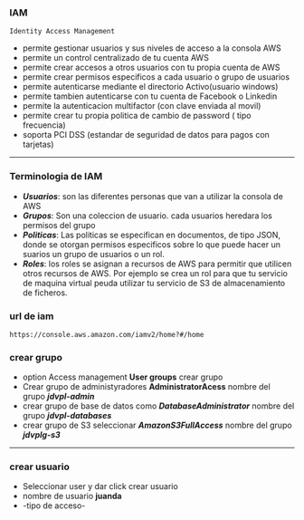 ### IAM
`Identity Access Management`

* permite gestionar usuarios y sus niveles de acceso a la consola AWS
* permite un control centralizado de tu cuenta AWS
* permite crear accesos a otros usuarios con tu propia cuenta de AWS
* permite crear permisos especificos a cada usuario o grupo de usuarios
* permite autenticarse mediante el directorio Activo(usuario windows)
* permite tambien autenticarse con tu cuenta de Facebook o Linkedin
* permite la autenticacion multifactor (con clave enviada al movil)
* permite crear tu propia politica de cambio de password ( tipo frecuencia)
* soporta PCI DSS (estandar de seguridad de datos para pagos con tarjetas)

---
### Terminologia de IAM

* ***Usuarios***: son las diferentes personas que van a utilizar la consola de AWS
* ***Grupos***: Son una coleccion de usuario. cada usuarios heredara los permisos del grupo
* ***Politicas***: Las politicas se especifican en documentos, de tipo JSON, donde se otorgan permisos especificos sobre lo que puede hacer un suarios un grupo de usuarios o un rol.
* ***Roles***: los roles se asignan a recursos de AWS para permitir que utilicen otros recursos de AWS. Por ejemplo se crea un rol para que tu servicio de maquina virtual peuda utilizar tu servicio de S3 de almacenamiento de ficheros.



### url de iam

`https://console.aws.amazon.com/iamv2/home?#/home`


### crear grupo

* option Access management ****User groups**** crear grupo
* Crear grupo de administyradores **AdministratorAcess** nombre del grupo ***jdvpl-admin***
* crear grupo de base de datos como ***DatabaseAdministrator*** nombre del grupo ***jdvpl-databases***
* crear grupo de S3 seleccionar ***AmazonS3FullAccess*** nombre del grupo  ***jdvplg-s3***

---

### crear usuario

* Seleccionar user y dar click crear usuario
* nombre de usuario ****juanda****
* -tipo de acceso-

